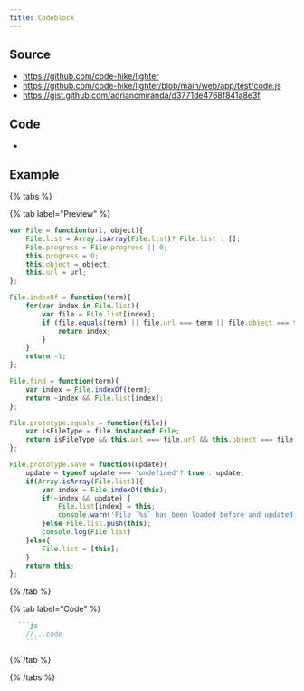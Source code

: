 ```yaml
---
title: Codeblock
---
```


## Source

* <https://github.com/code-hike/lighter>
* <https://github.com/code-hike/lighter/blob/main/web/app/test/code.js>
* <https://gist.github.com/adriancmiranda/d3771de4768f841a8e3f>

## Code

*

## Example

{% tabs %}

{% tab label="Preview" %}
```js
var File = function(url, object){
	File.list = Array.isArray(File.list)? File.list : [];
	File.progress = File.progress || 0;
	this.progress = 0;
	this.object = object;
	this.url = url;
};

File.indexOf = function(term){
	for(var index in File.list){
		var file = File.list[index];
		if (file.equals(term) || file.url === term || file.object === term) {
			return index;
		}
	}
	return -1;
};

File.find = function(term){
	var index = File.indexOf(term);
	return ~index && File.list[index];
};

File.prototype.equals = function(file){
	var isFileType = file instanceof File;
	return isFileType && this.url === file.url && this.object === file.object;
};

File.prototype.save = function(update){
	update = typeof update === 'undefined'? true : update;
	if(Array.isArray(File.list)){
		var index = File.indexOf(this);
		if(~index && update) {
			File.list[index] = this;
			console.warn('File `%s` has been loaded before and updated now for: %O.', this.url, this);
		}else File.list.push(this);
		console.log(File.list)
	}else{
		File.list = [this];
	}
	return this;
};
```
{% /tab %}

{% tab label="Code" %}
```md
  ```js
    //...code
    ```
```
{% /tab %}

{% /tabs %}
